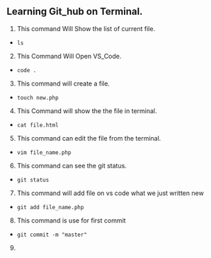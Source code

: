 ## Learning Git_hub on Terminal.

1. This command Will Show the list of current file.
- `ls`
2. This Command Will Open VS_Code.
- `code .`
3. This command will create a file.
- `touch new.php`
4. This Command will show the the file in terminal.
- `cat file.html`
5. This command can edit the file from the terminal.
- `vim file_name.php`
6. This command can see the git status.
- `git status`
7. This command will add file on vs code what we just written new
- `git add file_name.php`
8. This command is use for first commit
- `git commit -m "master"`
9. 